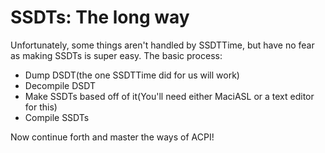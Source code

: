 # SSDTs: The long way

Unfortunately, some things aren't handled by SSDTTime, but have no fear as making SSDTs is super easy. The basic process:

* Dump DSDT(the one SSDTTime did for us will work)
* Decompile DSDT
* Make SSDTs based off of it(You'll need either MaciASL or a text editor for this)
* Compile SSDTs

Now continue forth and master the ways of ACPI!
